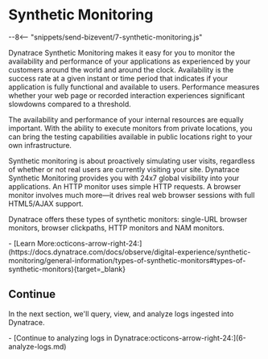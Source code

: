 # Synthetic Monitoring
--8<-- "snippets/send-bizevent/7-synthetic-monitoring.js"

Dynatrace Synthetic Monitoring makes it easy for you to monitor the availability and performance of your applications as experienced by your customers around the world and around the clock. Availability is the success rate at a given instant or time period that indicates if your application is fully functional and available to users. Performance measures whether your web page or recorded interaction experiences significant slowdowns compared to a threshold.

The availability and performance of your internal resources are equally important. With the ability to execute monitors from private locations, you can bring the testing capabilities available in public locations right to your own infrastructure.

Synthetic monitoring is about proactively simulating user visits, regardless of whether or not real users are currently visiting your site. Dynatrace Synthetic Monitoring provides you with 24x7 global visibility into your applications. An HTTP monitor uses simple HTTP requests. A browser monitor involves much more—it drives real web browser sessions with full HTML5/AJAX support.

Dynatrace offers these types of synthetic monitors: single-URL browser monitors, browser clickpaths, HTTP monitors and NAM monitors.

<div class="grid cards" markdown>
- [Learn More:octicons-arrow-right-24:](https://docs.dynatrace.com/docs/observe/digital-experience/synthetic-monitoring/general-information/types-of-synthetic-monitors#types-of-synthetic-monitors){target=_blank}
</div>

## 

## Continue

In the next section, we'll query, view, and analyze logs ingested into Dynatrace.

<div class="grid cards" markdown>
- [Continue to analyzing logs in Dynatrace:octicons-arrow-right-24:](6-analyze-logs.md)
</div>